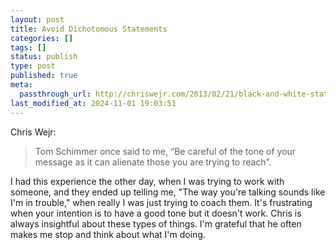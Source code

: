 ```yaml
---
layout: post
title: Avoid Dichotomous Statements
categories: []
tags: []
status: publish
type: post
published: true
meta:
  passthrough_url: http://chriswejr.com/2013/02/21/black-and-white-statements/
last_modified_at: 2024-11-01 19:03:51
---
```


Chris Wejr:


>Tom Schimmer once said to me, “Be careful of the tone of your message as it can alienate those you are trying to reach”.



I had this experience the other day, when I was trying to work with someone, and they ended up telling me, "The way you're talking sounds like I'm in trouble," when really I was just trying to coach them. It's frustrating when your intention is to have a good tone but it doesn't work. Chris is always insightful about these types of things. I'm grateful that he often makes me stop and think about what I'm doing.
